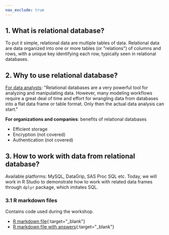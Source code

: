 ```yaml
---
nav_exclude: true
---
```




## 1. What is relational database?

To put it simple, relational data are multiple tables of data.
Relational data are data organized into one or more tables (or "relations") of columns and rows, with a unique key identifying each row, typically seen in relational databases.


## 2. Why to use relational database?

[For data analysts](https://www.r-bloggers.com/2020/04/relational-data-models-in-r-2/): "Relational databases are a very powerful tool for analyzing and manipulating data. However, many modeling workflows require a great deal of time and effort for wrangling data from databases into a flat data frame or table format. Only then the actual data analysis can start."

**For organizations and companies**: benefits of relational databases
- Efficient storage
- Encryption (not covered)
- Authentication (not covered)

## 3. How to work with data from relational database?

Available platforms: MySQL, DataGrip, SAS Proc SQL etc.
Today, we will work in R Studio to demonstrate how to work with related data frames through `dplyr` package, which imitates SQL.
### 3.1 R markdown files
Contains code used during the workshop.
- [R markdown file](relational-data.Rmd){:target="_blank"}
- [R markdown file with answers](relational-data-answers.Rmd){:target="_blank"}

